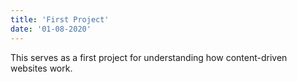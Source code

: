 ```yaml
---
title: 'First Project'
date: '01-08-2020'
---
```


This serves as a first project for understanding how content-driven websites work. 
